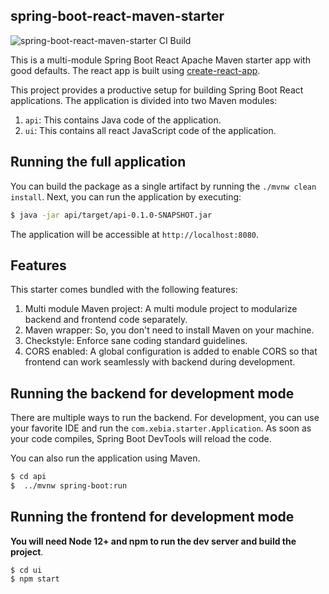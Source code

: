 spring-boot-react-maven-starter
-----

![spring-boot-react-maven-starter CI Build](https://github.com/xebia-os/spring-boot-react-maven-starter/workflows/spring-boot-react-maven-starter%20CI/badge.svg)

This is a multi-module Spring Boot React Apache Maven starter app with good defaults. The react app is built using [create-react-app](https://github.com/facebookincubator/create-react-app).

This project provides a productive setup for building Spring Boot React applications. The application is divided into two Maven modules:

1. `api`: This contains Java code of the application.
2. `ui`: This contains all react JavaScript code of the application.

## Running the full application

You can build the package as a single artifact by running the `./mvnw clean install`.
Next, you can run the application by executing:

```bash
$ java -jar api/target/api-0.1.0-SNAPSHOT.jar
```

The application will be accessible at `http://localhost:8080`.

## Features

This starter comes bundled with the following features:

1. Multi module Maven project: A multi module project to modularize backend and frontend code separately.
2. Maven wrapper: So, you don't need to install Maven on your machine.
3. Checkstyle: Enforce sane coding standard guidelines.
4. CORS enabled: A global configuration is added to enable CORS so that frontend can work seamlessly with backend during development.

## Running the backend for development mode

There are multiple ways to run the backend. For development, you can use your favorite IDE and run the
`com.xebia.starter.Application`. As soon as your code compiles, Spring Boot DevTools will reload the code.

You can also run the application using Maven.

```bash
$ cd api
$  ../mvnw spring-boot:run
```

## Running the frontend for development mode

**You will need Node 12+ and npm to run the dev server and build the project**.


```
$ cd ui
$ npm start
```

